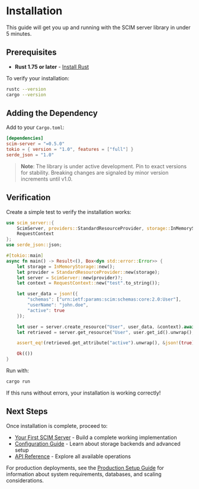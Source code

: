 # Installation

This guide will get you up and running with the SCIM server library in under 5 minutes.

## Prerequisites

- **Rust 1.75 or later** - [Install Rust](https://rustup.rs/)

To verify your installation:
```bash
rustc --version
cargo --version
```

## Adding the Dependency

Add to your `Cargo.toml`:

```toml
[dependencies]
scim-server = "=0.5.0"
tokio = { version = "1.0", features = ["full"] }
serde_json = "1.0"
```

> **Note**: The library is under active development. Pin to exact versions for stability. Breaking changes are signaled by minor version increments until v1.0.

## Verification

Create a simple test to verify the installation works:

```rust
use scim_server::{
    ScimServer, providers::StandardResourceProvider, storage::InMemoryStorage,
    RequestContext
};
use serde_json::json;

#[tokio::main]
async fn main() -> Result<(), Box<dyn std::error::Error>> {
    let storage = InMemoryStorage::new();
    let provider = StandardResourceProvider::new(storage);
    let server = ScimServer::new(provider)?;
    let context = RequestContext::new("test".to_string());

    let user_data = json!({
        "schemas": ["urn:ietf:params:scim:schemas:core:2.0:User"],
        "userName": "john.doe",
        "active": true
    });

    let user = server.create_resource("User", user_data, &context).await?;
    let retrieved = server.get_resource("User", user.get_id().unwrap(), &context).await?;

    assert_eq!(retrieved.get_attribute("active").unwrap(), &json!(true));

    Ok(())
}
```

Run with:
```bash
cargo run
```

If this runs without errors, your installation is working correctly!


## Next Steps

Once installation is complete, proceed to:

- [Your First SCIM Server](./first-server.md) - Build a complete working implementation
- [Configuration Guide](../configuration/basic-config.md) - Learn about storage backends and advanced setup
- [API Reference](../api/overview.md) - Explore all available operations

For production deployments, see the [Production Setup Guide](../deployment/production.md) for information about system requirements, databases, and scaling considerations.